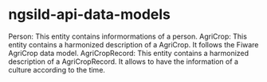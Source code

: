 # ngsild-api-data-models

Person: This entity contains informormations of a person.
AgriCrop: This entity contains a harmonized description of a AgriCrop. It follows the Fiware AgriCrop data model.
AgriCropRecord: This entity contains a harmonized description of a AgriCropRecord. It allows to have the information of a culture according to the time.
